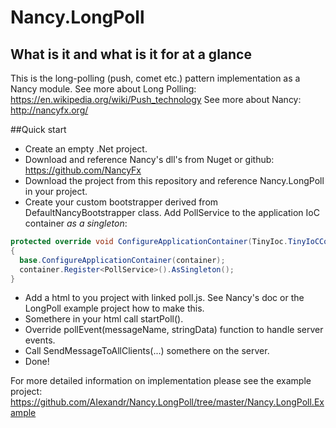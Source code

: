 # Nancy.LongPoll
## What is it and what is it for at a glance
This is the long-polling (push, comet etc.) pattern implementation as a Nancy module.
See more about Long Polling: https://en.wikipedia.org/wiki/Push_technology
See more about Nancy: http://nancyfx.org/

##Quick start
- Create an empty .Net project.
- Download and reference Nancy's dll's from Nuget or github: https://github.com/NancyFx
- Download the project from this repository and reference Nancy.LongPoll in your project.
- Create your custom bootstrapper derived from DefaultNancyBootstrapper class. Add PollService to the application IoC container *as a singleton*:

```C#
protected override void ConfigureApplicationContainer(TinyIoc.TinyIoCContainer container)
{
  base.ConfigureApplicationContainer(container);
  container.Register<PollService>().AsSingleton();
}
```
- Add a html to you project with linked poll.js. See Nancy's doc or the LongPoll example project how to make this.
- Somethere in your html call startPoll().
- Override pollEvent(messageName, stringData) function to handle server events.
- Call SendMessageToAllClients(...) somethere on the server.
- Done! 

For more detailed information on implementation please see the example project: https://github.com/AIexandr/Nancy.LongPoll/tree/master/Nancy.LongPoll.Example
